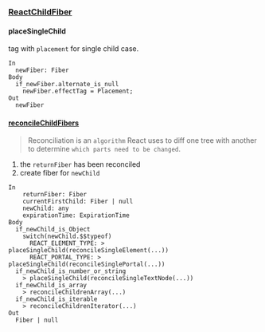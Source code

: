 ### [ReactChildFiber](https://github.com/facebook/react/blob/v16.6.3/packages/react-reconciler/src/ReactChildFiber.js)


#### placeSingleChild
tag with `placement` for single child case.
```
In
  newFiber: Fiber
Body
  if_newFiber.alternate_is_null
    newFiber.effectTag = Placement;
Out
  newFiber

```

#### [reconcileChildFibers](https://github.com/facebook/react/blob/v16.6.3/packages/react-reconciler/src/ReactChildFiber.js#L1218)
> Reconciliation is an `algorithm` React uses to diff one tree with another to determine `which parts need to be changed`.

1. the `returnFiber` has been reconciled
2. create fiber for `newChild`
```
In
    returnFiber: Fiber
    currentFirstChild: Fiber | null
    newChild: any
    expirationTime: ExpirationTime
Body
  if_newChild_is_Object
    switch(newChild.$$typeof)
      REACT_ELEMENT_TYPE: > placeSingleChild(reconcileSingleElement(...))
      REACT_PORTAL_TYPE: > placeSingleChild(reconcileSinglePortal(...))
  if_newChild_is_number_or_string
    > placeSingleChild(reconcileSingleTextNode(...))
  if_newChild_is_array
    > reconcileChildrenArray(...)
  if_newChild_is_iterable
    > reconcileChildrenIterator(...)
Out
  Fiber | null
```